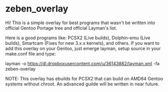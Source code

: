 zeben_overlay
=============
Hi! This is a simple overlay for best programs that wasn't be written into 
official Gentoo Portage tree and official Layman's list.

Here is a good programs like: PCSX2 (Live builds), Dolphin-emu (Live builds), Smartcam (Fixes for new 3.x.x 
kernels), and others.
If you want to add this overlay on your Gentoo, just emerge layman, setup source 
in your make.conf file and type:

layman -o https://dl.dropboxusercontent.com/u/36143882/layman.xml -fa zeben-overlay

NOTE: This overlay has ebuilds for PCSX2 that can build on AMD64 Gentoo systems without chroot.
An advanced guilde will be written in near future.
